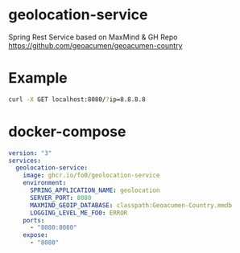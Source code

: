 # geolocation-service
Spring Rest Service based on MaxMind & GH Repo https://github.com/geoacumen/geoacumen-country

# Example
```bash
curl -X GET localhost:8080/?ip=8.8.8.8
```

# docker-compose
```yml
version: "3"
services:
  geolocation-service:
    image: ghcr.io/fo0/geolocation-service
    environment:
      SPRING_APPLICATION_NAME: geolocation
      SERVER_PORT: 8080
      MAXMIND_GEOIP_DATABASE: classpath:Geoacumen-Country.mmdb
      LOGGING_LEVEL_ME_FO0: ERROR
    ports:
      - "8080:8080"
    expose:
      - "8080"
```
